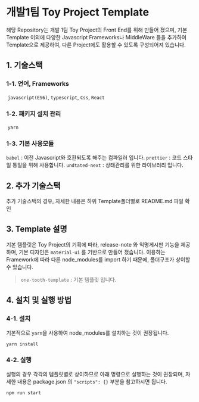 # 개발1팀 Toy Project Template

해당 Repository는 개발 1팀 Toy Project의 Front End를 위해 만들어 졌으며,
기본 Template 이외에 다양한 Javascript Frameworks나 MiddleWare 들을 추가하여 Template으로 제공하여,
다른 Project에도 활용할 수 있도록 구성되어져 있습니다.

## 1. 기술스택

### 1-1. 언어, Frameworks

​	`javascript(ES6)`,  `typescript`,  `Css`,  `React`

### 1-2. 패키지 설치 관리

​	`yarn`

### 1-3. 기본 사용모듈

 `babel` : 이전 Javascript와 호환되도록 해주는 컴파일러 입니다.
`prettier` : 코드 스타일 통일을 위해 사용합니다.
`undtated-next` :  상태관리를 위한 라이브러리 입니다.

## 2. 추가 기술스택

추가 기술스택의 경우, 자세한 내용은 하위 Template폴더별로 README.md 파일 확인

## 3. Template 설명

기본 템플릿은 Toy Project의 기획에 따라, release-note 와 익명게시판 기능을 제공하며, 기본 디자인은 `material-ui` 를 기반으로 만들어 졌습니다. 이용하는 Framework에 따라 다른 node_modules를 import 하기 때문에, 폴더구조가 상이할 수 있습니다.

> `one-tooth-template` : 기본 템플릿 입니다.
>
> 

## 4. 설치 및 실행 방법

### 4-1. 설치

기본적으로 `yarn`을 사용하여 node_modules를 설치하는 것이 권장됩니다. 

```shell
yarn install
```

### 4-2. 실행

실행의 경우 각각의 템플릿별로 상이하므로 아래 명령으로 실행하는 것이 권장되며, 자세한 내용은 package.json 의 `"scripts": {}` 부분을 참고하시면 됩니다.

```shell
npm run start
```



